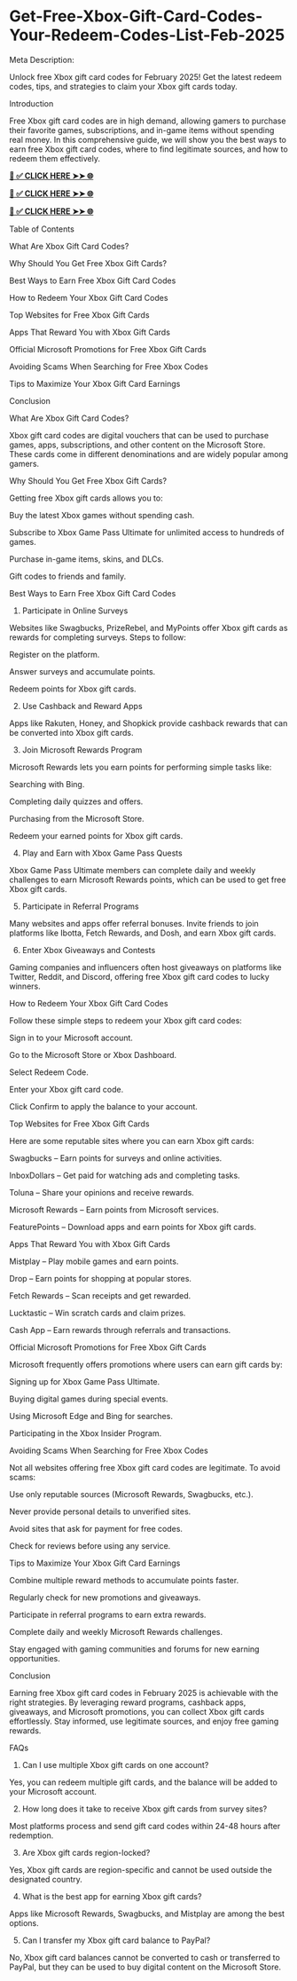 # Get-Free-Xbox-Gift-Card-Codes-Your-Redeem-Codes-List-Feb-2025
Meta Description:

Unlock free Xbox gift card codes for February 2025! Get the latest redeem codes, tips, and strategies to claim your Xbox gift cards today.

Introduction

Free Xbox gift card codes are in high demand, allowing gamers to purchase their favorite games, subscriptions, and in-game items without spending real money. In this comprehensive guide, we will show you the best ways to earn free Xbox gift card codes, where to find legitimate sources, and how to redeem them effectively.

**[📌 ✅ CLICK HERE ➤➤ 🌐](https://jahanhubspot.com/xboxgiftcard/)**

**[📌 ✅ CLICK HERE ➤➤ 🌐](https://jahanhubspot.com/xboxgiftcard/)**

**[📌 ✅ CLICK HERE ➤➤ 🌐](https://jahanhubspot.com/xboxgiftcard/)**

Table of Contents

What Are Xbox Gift Card Codes?

Why Should You Get Free Xbox Gift Cards?

Best Ways to Earn Free Xbox Gift Card Codes

How to Redeem Your Xbox Gift Card Codes

Top Websites for Free Xbox Gift Cards

Apps That Reward You with Xbox Gift Cards

Official Microsoft Promotions for Free Xbox Gift Cards

Avoiding Scams When Searching for Free Xbox Codes

Tips to Maximize Your Xbox Gift Card Earnings

Conclusion

What Are Xbox Gift Card Codes?

Xbox gift card codes are digital vouchers that can be used to purchase games, apps, subscriptions, and other content on the Microsoft Store. These cards come in different denominations and are widely popular among gamers.

Why Should You Get Free Xbox Gift Cards?

Getting free Xbox gift cards allows you to:

Buy the latest Xbox games without spending cash.

Subscribe to Xbox Game Pass Ultimate for unlimited access to hundreds of games.

Purchase in-game items, skins, and DLCs.

Gift codes to friends and family.

Best Ways to Earn Free Xbox Gift Card Codes

1. Participate in Online Surveys

Websites like Swagbucks, PrizeRebel, and MyPoints offer Xbox gift cards as rewards for completing surveys. Steps to follow:

Register on the platform.

Answer surveys and accumulate points.

Redeem points for Xbox gift cards.

2. Use Cashback and Reward Apps

Apps like Rakuten, Honey, and Shopkick provide cashback rewards that can be converted into Xbox gift cards.

3. Join Microsoft Rewards Program

Microsoft Rewards lets you earn points for performing simple tasks like:

Searching with Bing.

Completing daily quizzes and offers.

Purchasing from the Microsoft Store.

Redeem your earned points for Xbox gift cards.

4. Play and Earn with Xbox Game Pass Quests

Xbox Game Pass Ultimate members can complete daily and weekly challenges to earn Microsoft Rewards points, which can be used to get free Xbox gift cards.

5. Participate in Referral Programs

Many websites and apps offer referral bonuses. Invite friends to join platforms like Ibotta, Fetch Rewards, and Dosh, and earn Xbox gift cards.

6. Enter Xbox Giveaways and Contests

Gaming companies and influencers often host giveaways on platforms like Twitter, Reddit, and Discord, offering free Xbox gift card codes to lucky winners.

How to Redeem Your Xbox Gift Card Codes

Follow these simple steps to redeem your Xbox gift card codes:

Sign in to your Microsoft account.

Go to the Microsoft Store or Xbox Dashboard.

Select Redeem Code.

Enter your Xbox gift card code.

Click Confirm to apply the balance to your account.

Top Websites for Free Xbox Gift Cards

Here are some reputable sites where you can earn Xbox gift cards:

Swagbucks – Earn points for surveys and online activities.

InboxDollars – Get paid for watching ads and completing tasks.

Toluna – Share your opinions and receive rewards.

Microsoft Rewards – Earn points from Microsoft services.

FeaturePoints – Download apps and earn points for Xbox gift cards.

Apps That Reward You with Xbox Gift Cards

Mistplay – Play mobile games and earn points.

Drop – Earn points for shopping at popular stores.

Fetch Rewards – Scan receipts and get rewarded.

Lucktastic – Win scratch cards and claim prizes.

Cash App – Earn rewards through referrals and transactions.

Official Microsoft Promotions for Free Xbox Gift Cards

Microsoft frequently offers promotions where users can earn gift cards by:

Signing up for Xbox Game Pass Ultimate.

Buying digital games during special events.

Using Microsoft Edge and Bing for searches.

Participating in the Xbox Insider Program.

Avoiding Scams When Searching for Free Xbox Codes

Not all websites offering free Xbox gift card codes are legitimate. To avoid scams:

Use only reputable sources (Microsoft Rewards, Swagbucks, etc.).

Never provide personal details to unverified sites.

Avoid sites that ask for payment for free codes.

Check for reviews before using any service.

Tips to Maximize Your Xbox Gift Card Earnings

Combine multiple reward methods to accumulate points faster.

Regularly check for new promotions and giveaways.

Participate in referral programs to earn extra rewards.

Complete daily and weekly Microsoft Rewards challenges.

Stay engaged with gaming communities and forums for new earning opportunities.

Conclusion

Earning free Xbox gift card codes in February 2025 is achievable with the right strategies. By leveraging reward programs, cashback apps, giveaways, and Microsoft promotions, you can collect Xbox gift cards effortlessly. Stay informed, use legitimate sources, and enjoy free gaming rewards.

FAQs

1. Can I use multiple Xbox gift cards on one account?

Yes, you can redeem multiple gift cards, and the balance will be added to your Microsoft account.

2. How long does it take to receive Xbox gift cards from survey sites?

Most platforms process and send gift card codes within 24-48 hours after redemption.

3. Are Xbox gift cards region-locked?

Yes, Xbox gift cards are region-specific and cannot be used outside the designated country.

4. What is the best app for earning Xbox gift cards?

Apps like Microsoft Rewards, Swagbucks, and Mistplay are among the best options.

5. Can I transfer my Xbox gift card balance to PayPal?

No, Xbox gift card balances cannot be converted to cash or transferred to PayPal, but they can be used to buy digital content on the Microsoft Store.
